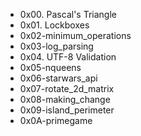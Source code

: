 * 0x00. Pascal's Triangle
* 0x01. Lockboxes
* 0x02-minimum_operations
* 0x03-log_parsing
* 0x04. UTF-8 Validation
* 0x05-nqueens
* 0x06-starwars_api
* 0x07-rotate_2d_matrix
* 0x08-making_change
* 0x09-island_perimeter
* 0x0A-primegame